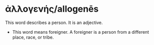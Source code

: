 # ἀλλογενής/allogenēs
This word describes a person. It is an adjective.
* This word means foreigner. A foreigner is a person from a different place, race, or tribe.
